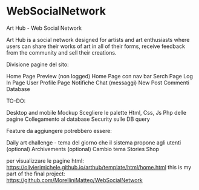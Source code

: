 # WebSocialNetwork
Art Hub - Web Social Network

Art Hub is a social network designed for artists and art enthusiasts where users can share their works of art in all of their forms, receive feedback from the community and sell their creations.

Divisione pagine del sito:

 Home Page Preview (non logged)
 Home Page con nav bar
 Serch Page
 Log In Page
 User Profile Page
 Notifiche
 Chat (messaggi)
 New Post
 Commenti
 Database

TO-DO:

 Desktop and mobile Mockup
 Scegliere le palette
 Html, Css, Js Php delle pagine
 Collegamento al database
 Security sulle DB query

Feature da aggiungere potrebbero essere:

 Daily art challenge - tema del giorno che il sistema propone agli utenti (optional)
 Archivements (optional)
 Cambio tema
 Stories
 Shop

per visualizzare le pagine html: https://olivierimichele.github.io/arthub/template/html/home.html
this is my part of the final project: https://github.com/MorelliniMatteo/WebSocialNetwork
